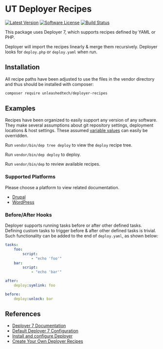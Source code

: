 # UT Deployer Recipes

[![Latest Version](https://img.shields.io/packagist/v/unleashedtech/deployer-recipes.svg?style=flat-square)](https://packagist.org/packages/unleashedtech/deployer-recipes)
[![Software License](https://img.shields.io/badge/License-MIT-brightgreen.svg?style=flat-square)](LICENSE)
[![Build Status](https://img.shields.io/github/workflow/status/unleashedtech/deployer-recipes/test/main.svg?style=flat-square)](https://github.com/unleashedtech/deployer-recipes/actions?query=workflow%3Atest+branch%3Amain)

This package uses Deployer 7, which supports recipes defined by YAML or PHP.

Deployer will import the recipes linearly & merge them recursively. Deployer
looks for `deploy.php` or `deploy.yaml` when run.

## Installation

All recipe paths have been adjusted to use the files in the vendor directory
and thus should be installed with composer:

```bash
composer require unleashedtech/deployer-recipes
```

## Examples
Recipes have been organized to easily support any version of any software.
They make several assumptions about git repository settings, deployment
locations & host settings. These assumed [variable values](config.yml) can
easily be overridden.

Run `vendor/bin/dep tree deploy` to view the `deploy` recipe tree.

Run `vendor/bin/dep deploy` to deploy.

Run `vendor/bin/dep` to review available recipes.

### Supported Platforms
Please choose a platform to view related documentation.

* [Drupal](cms/drupal)
* [WordPress](cms/wp)

### Before/After Hooks
Deployer supports running tasks before or after other defined tasks. Defining
custom tasks to trigger before & after other defined tasks is trivial. Such
functionality can be added to the end of `deploy.yaml`, as shown below:

```yaml
tasks:
    foo:
        script:
            - "echo 'foo'"
    bar:
        script:
            - "echo 'bar'"

after:
    deploy:symlink: foo

before:
    deploy:unlock: bar
```

## References
* [Deployer 7 Documentation](https://deployer.org/docs/7.x/getting-started)
* [Default Deployer 7 Configuration](https://github.com/deployphp/deployer/blob/master/deploy.yaml)
* [Install and configure Deployer](https://lorisleiva.com/deploy-your-laravel-app-from-scratch/install-and-configure-deployer)
* [Create Your Own Deployer Recipes](https://lorisleiva.com/deploy-your-laravel-app-from-scratch/create-your-own-deployer-recipes)
